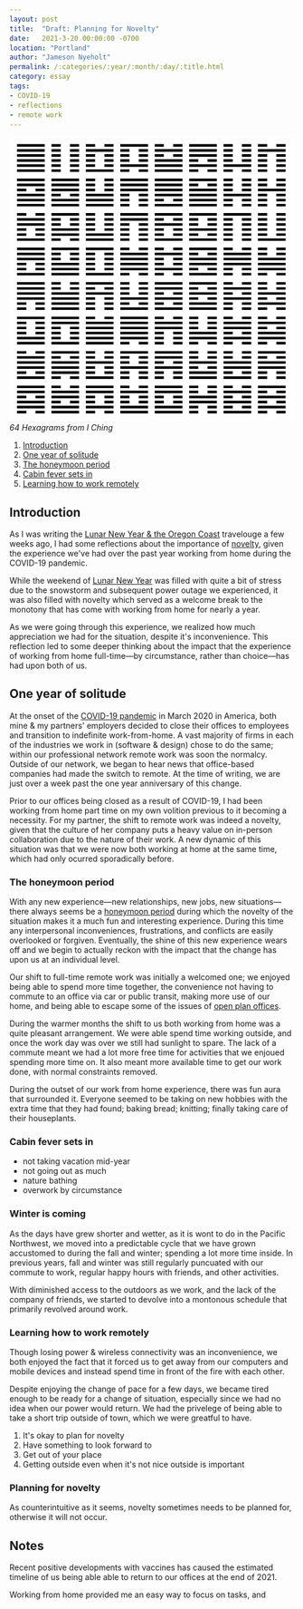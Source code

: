 ```yaml
---
layout: post
title:  "Draft: Planning for Novelty"
date:   2021-3-20 00:00:00 -0700
location: "Portland"
author: "Jameson Nyeholt"
permalink: /:categories/:year/:month/:day/:title.html
category: essay
tags:
- COVID-19
- reflections
- remote work
---
```


![jfjf](/assets/img/posts/2021/mar/64_hexagrams.png)
*64 Hexagrams from I Ching*

1. [Introduction]()
2. [One year of solitude]()
3. [The honeymoon period]()
4. [Cabin fever sets in]()
5. [Learning how to work remotely]()

## Introduction

As I was writing the [Lunar New Year & the Oregon Coast](/travelouge/2021/02/20/a-quick-escape-from-portland.html) travelouge a few weeks ago, I had some reflections about the importance of [novelty](https://en.wikipedia.org/wiki/Novelty), given the experience we've had over the past year working from home during the COVID-19 pandemic.

While the weekend of [Lunar New Year](https://en.wikipedia.org/wiki/Lunar_New_Year) was filled with quite a bit of stress due to the snowstorm and subsequent power outage we experienced, it was also filled with novelty which served as a welcome break to the monotony that has come with working from home for nearly a year.  

As we were going through this experience, we realized how much appreciation we had for the situation, despite it's inconvenience.  This reflection led to some deeper thinking about the impact that the experience of working from home full-time—by circumstance, rather than choice—has had upon both of us.

## One year of solitude

At the onset of the [COVID-19 pandemic](https://en.wikipedia.org/wiki/COVID-19_pandemic) in March 2020 in America, both mine & my partners' employers decided to close their offices to employees and transition to indefinite work-from-home.  A vast majority of firms in each of the industries we work in (software & design) chose to do the same; within our professional network remote work was soon the normalcy.  Outside of our network, we began to hear news that office-based companies had made the switch to remote.  At the time of writing, we are just over a week past the one year anniversary of this change.  

Prior to our offices being closed as a result of COVID-19, I had been working from home part time on my own volition previous to it becoming a necessity.  For my partner, the shift to remote work was indeed a novelty, given that the culture of her company puts a heavy value on in-person collaboration due to the nature of their work.  A new dynamic of this situation was that we were now both working at home at the same time, which had only ocurred sporadically before.

### The honeymoon period

With any new experience—new relationships, new jobs, new situations—there always seems be a [honeymoon period](https://en.wiktionary.org/wiki/honeymoon_period) during which the novelty of the situation makes it a much fun and interesting experience.  During this time any interpersonal inconveniences, frustrations, and conflicts are easily overlooked or forgiven.  Eventually, the shine of this new experience wears off and we begin to actually reckon with the impact that the change has upon us at an individual level.

Our shift to full-time remote work was initially a welcomed one; we enjoyed being able to spend more time together, the convenience not having to commute to an office via car or public transit, making more use of our home, and being able to escape some of the issues of [open plan offices](https://en.wikipedia.org/wiki/Open_plan).

During the warmer months the shift to us both working from home was a quite pleasant arrangement.   We were able spend time working outside, and once the work day was over we still had sunlight to spare.  The lack of a commute meant we had a lot more free time for activities that we enjoued spending more time on.  It also meant more available time to get our work done, with normal constraints removed.

During the outset of our work from home experience, there was fun aura that surrounded it.  Everyone seemed to be taking on new hobbies with the extra time that they had found; baking bread; knitting; finally taking care of their houseplants.

### Cabin fever sets in 

- not taking vacation mid-year
- not going out as much
- nature bathing
- overwork by circumstance

### Winter is coming

As the days have grew shorter and wetter, as it is wont to do in the Pacific Northwest, we moved into a predictable cycle that we have grown accustomed to during the fall and winter; spending a lot more time inside.  In previous years, fall and winter was still regularly puncuated with our commute to work, regular happy hours with friends, and other activities.  

With diminished access to the outdoors as we work, and the lack of the company of friends, we started to devolve into a montonous schedule that primarily revolved around work.

### Learning how to work remotely

Though losing power & wireless connectivity was an inconvenience, we both enjoyed the fact that it forced us to get away from our computers and mobile devices and instead spend time in front of the fire with each other.

Despite enjoying the change of pace for a few days, we became tired enough to be ready for a change of situation, especially since we had no idea when our power would return.  We had the privelege of being able to take a short trip outside of town, which we were greatful to have.

1. It's okay to plan for novelty
2. Have something to look forward to
3. Get out of your place
4. Getting outside even when it's not nice outside is important

### Planning for novelty

As counterintuitive as it seems, novelty sometimes needs to be planned for, otherwise it will not occur.  


## Notes

Recent positive developments with vaccines has caused the estimated timeline of us being able able to return to our offices at the end of 2021. 

Working from home provided me an easy way to focus on tasks, and
